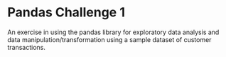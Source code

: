 # Pandas Challenge 1

An exercise in using the pandas library for exploratory data analysis and data manipulation/transformation using a sample dataset of customer transactions.